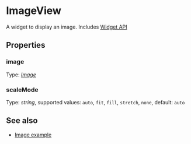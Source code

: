 ---
---
# ImageView

A widget to display an image.
Includes [Widget API](Widget.md)

## Properties

### image
Type: *[Image](../types.md#image)*

### scaleMode

Type: *string*, supported values: `auto`, `fit`, `fill`, `stretch`, `none`, default: `auto`


## See also

- [Image example](https://github.com/eclipsesource/tabris-js/blob/v1.3.0/examples/image/image.js)
